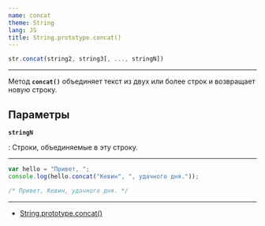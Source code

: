 ```yaml
---
name: concat
theme: String
lang: JS
title: String.prototype.concat()
---
```


```js
str.concat(string2, string3[, ..., stringN])
```

---

Метод **`concat()`** объединяет текст из двух или более строк и возвращает новую строку.

## Параметры

**`stringN`**

: Строки, объединяемые в эту строку.

---

```js
var hello = "Привет, ";
console.log(hello.concat("Кевин", ", удачного дня."));

/* Привет, Кевин, удачного дня. */
```

---

- [String.prototype.concat()](https://developer.mozilla.org/ru/docs/Web/JavaScript/Reference/Global_Objects/String/concat)
